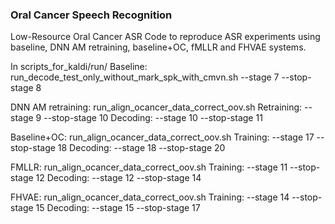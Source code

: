 
### Oral Cancer Speech Recognition

Low-Resource Oral Cancer ASR
Code to reproduce ASR experiments using baseline, DNN AM retraining, baseline+OC, fMLLR and FHVAE systems.

In scripts_for_kaldi/run/
Baseline:
  run_decode_test_only_without_mark_spk_with_cmvn.sh --stage 7 --stop-stage 8

DNN AM retraining: 
  run_align_ocancer_data_correct_oov.sh 
    Retraining: --stage 9 --stop-stage 10
    Decoding: --stage 10 --stop-stage 11

Baseline+OC:
 run_align_ocancer_data_correct_oov.sh 
    Training: --stage 17 --stop-stage 18
    Decoding: --stage 18 --stop-stage 20

FMLLR: 
  run_align_ocancer_data_correct_oov.sh 
    Training: --stage 11 --stop-stage 12
    Decoding: --stage 12 --stop-stage 14

FHVAE: 
  run_align_ocancer_data_correct_oov.sh
    Training: --stage 14 --stop-stage 15
    Decoding: --stage 15 --stop-stage 17
  
